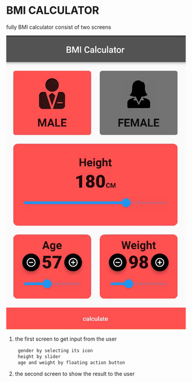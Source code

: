 # BMI CALCULATOR
fully BMI calculator consist of two screens 

![Demo BMI Calculator](https://github.com/Abdelrhman2022/BMI-CALCULATOR/blob/master/Demo.gif)

1. the first screen to get input from the user 
      
        gender by selecting its icon 
        height by slider 
        age and weight by floating action button 

2. the second screen to show the result to the user 
